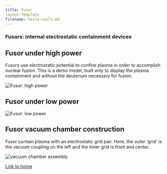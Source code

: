 ```yaml
---
title: Fusor
layout:Template
filename: tesla-coils.md
--- 
```


### Fusors: internal electrostatic containment devices

## Fusor under high power

Fusors use electrostatic potential to confine plasma in order to accomplish nuclear fusion.
This is a demo model, built only to display the plasma containment and without the deuterium 
necessary for fusion.

![Fusor: high power]({{https://blbadger.github.io}}fusor-1-1.png)


## Fusor under low power

![Fusor: low power]({{https://blbadger.github.io}}fusor-2.png)


## Fusor vacuum chamber construction

Fusor contain plasma with an electrostatic grid pair.  Here, the outer 'grid' is the 
vacuum coupling on the left and the inner grid is front and center.

![vacuum chamber assembly]({{https://blbadger.github.io}}fusor-3.png)

[Link to home](https://blbadger.github.io/)
